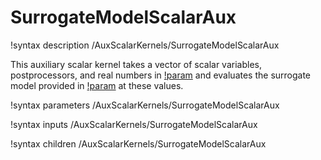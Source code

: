 # SurrogateModelScalarAux

!syntax description /AuxScalarKernels/SurrogateModelScalarAux

This auxiliary scalar kernel takes a vector of scalar variables,
postprocessors, and real numbers in [!param](/ScalarAuxKernels/SurrogateModelScalarAux/parameters)
and evaluates the surrogate model provided in [!param](/AuxScalarKernels/SurrogateModelScalarAux/model)
at these values.

!syntax parameters /AuxScalarKernels/SurrogateModelScalarAux

!syntax inputs /AuxScalarKernels/SurrogateModelScalarAux

!syntax children /AuxScalarKernels/SurrogateModelScalarAux
